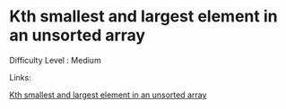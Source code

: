 # Kth smallest and largest element in an unsorted array

Difficulty Level : Medium

Links:

[Kth smallest and largest element in an unsorted array](hhttps://www.naukri.com/code360/problems/kth-smallest-element-in-an-unsorted-array_1170531?topList=love-babbar-dsa-sheet-problems&utm_source=website&utm_medium=affiliate&utm_campaign=450dsatracker)
